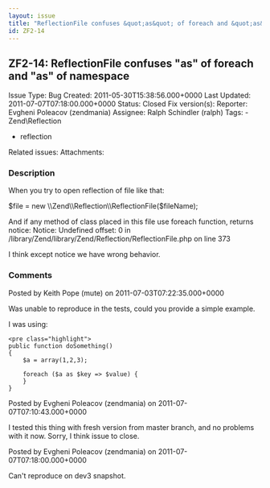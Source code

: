 ```yaml
---
layout: issue
title: "ReflectionFile confuses &quot;as&quot; of foreach and &quot;as&quot; of namespace"
id: ZF2-14
---
```


ZF2-14: ReflectionFile confuses "as" of foreach and "as" of namespace 
----------------------------------------------------------------------

 Issue Type: Bug Created: 2011-05-30T15:38:56.000+0000 Last Updated: 2011-07-07T07:18:00.000+0000 Status: Closed Fix version(s): 
 Reporter:  Evgheni Poleacov (zendmania)  Assignee:  Ralph Schindler (ralph)  Tags: - Zend\\Reflection
- reflection
 
 Related issues: 
 Attachments: 
### Description

When you try to open reflection of file like that:

$file = new \\Zend\\Reflection\\ReflectionFile($fileName);

And if any method of class placed in this file use foreach function, returns notice: Notice: Undefined offset: 0 in /library/Zend/library/Zend/Reflection/ReflectionFile.php on line 373

I think except notice we have wrong behavior.

 

 

### Comments

Posted by Keith Pope (mute) on 2011-07-03T07:22:35.000+0000

Was unable to reproduce in the tests, could you provide a simple example.

I was using:

 
    <pre class="highlight">
    public function doSomething()
    {
        $a = array(1,2,3);
    
        foreach ($a as $key => $value) {
        }
    }


 

 

Posted by Evgheni Poleacov (zendmania) on 2011-07-07T07:10:43.000+0000

I tested this thing with fresh version from master branch, and no problems with it now. Sorry, I think issue to close.

 

 

Posted by Evgheni Poleacov (zendmania) on 2011-07-07T07:18:00.000+0000

Can't reproduce on dev3 snapshot.

 

 